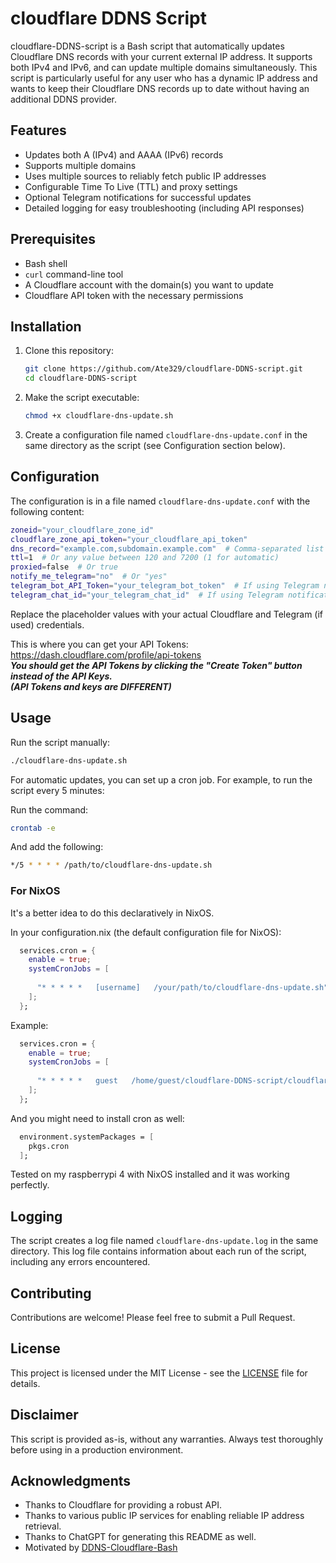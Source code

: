 # cloudflare DDNS Script

cloudflare-DDNS-script is a Bash script that automatically updates Cloudflare DNS records with your current external IP address. It supports both IPv4 and IPv6, and can update multiple domains simultaneously. This script is particularly useful for any user who has a dynamic IP address and wants to keep their Cloudflare DNS records up to date without having an additional DDNS provider.

## Features

- Updates both A (IPv4) and AAAA (IPv6) records
- Supports multiple domains
- Uses multiple sources to reliably fetch public IP addresses
- Configurable Time To Live (TTL) and proxy settings
- Optional Telegram notifications for successful updates
- Detailed logging for easy troubleshooting (including API responses)

## Prerequisites

- Bash shell
- `curl` command-line tool
- A Cloudflare account with the domain(s) you want to update
- Cloudflare API token with the necessary permissions

## Installation

1. Clone this repository:
   ```bash
   git clone https://github.com/Ate329/cloudflare-DDNS-script.git
   cd cloudflare-DDNS-script
   ```

2. Make the script executable:
   ```bash
   chmod +x cloudflare-dns-update.sh
   ```

3. Create a configuration file named `cloudflare-dns-update.conf` in the same directory as the script (see Configuration section below).

## Configuration

The configuration is in a file named `cloudflare-dns-update.conf` with the following content:

```bash
zoneid="your_cloudflare_zone_id"
cloudflare_zone_api_token="your_cloudflare_api_token"
dns_record="example.com,subdomain.example.com"  # Comma-separated list of domains
ttl=1  # Or any value between 120 and 7200 (1 for automatic)
proxied=false  # Or true
notify_me_telegram="no"  # Or "yes"
telegram_bot_API_Token="your_telegram_bot_token"  # If using Telegram notifications
telegram_chat_id="your_telegram_chat_id"  # If using Telegram notifications
```

Replace the placeholder values with your actual Cloudflare and Telegram (if used) credentials.

This is where you can get your API Tokens: https://dash.cloudflare.com/profile/api-tokens   
***You should get the API Tokens by clicking the "Create Token" button instead of the API Keys.   
(API Tokens and keys are DIFFERENT)***

## Usage

Run the script manually:

```bash
./cloudflare-dns-update.sh
```

For automatic updates, you can set up a cron job. For example, to run the script every 5 minutes:

Run the command:
```bash
crontab -e
```

And add the following:
```bash
*/5 * * * * /path/to/cloudflare-dns-update.sh
```

### For NixOS

It's a better idea to do this declaratively in NixOS.

In your configuration.nix (the default configuration file for NixOS):
```nix
  services.cron = {
    enable = true;
    systemCronJobs = [
        
      "* * * * *   [username]   /your/path/to/cloudflare-dns-update.sh"
    ];
  };
```

Example:
```nix
  services.cron = {
    enable = true;
    systemCronJobs = [
        
      "* * * * *   guest   /home/guest/cloudflare-DDNS-script/cloudflare-dns-update.sh"
    ];
  };
```

And you might need to install cron as well:
```nix
  environment.systemPackages = [
    pkgs.cron
  ];
```

Tested on my raspberrypi 4 with NixOS installed and it was working perfectly.

## Logging

The script creates a log file named `cloudflare-dns-update.log` in the same directory. This log file contains information about each run of the script, including any errors encountered.

## Contributing

Contributions are welcome! Please feel free to submit a Pull Request.

## License

This project is licensed under the MIT License - see the [LICENSE](LICENSE) file for details.

## Disclaimer

This script is provided as-is, without any warranties. Always test thoroughly before using in a production environment.

## Acknowledgments

- Thanks to Cloudflare for providing a robust API.
- Thanks to various public IP services for enabling reliable IP address retrieval.
- Thanks to ChatGPT for generating this README as well.
- Motivated by [DDNS-Cloudflare-Bash](https://github.com/fire1ce/DDNS-Cloudflare-Bash)
